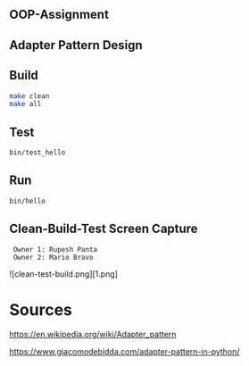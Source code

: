 ## OOP-Assignment
## Adapter Pattern Design





## Build

```bash
make clean
make all
```

## Test

```bash
bin/test_hello
```

## Run

```bash
bin/hello
```
## Clean-Build-Test Screen Capture
```
 Owner 1: Rupesh Panta 
 Owner 2: Mario Bravo
```
![clean-test-build.png][1.png]



# Sources
https://en.wikipedia.org/wiki/Adapter_pattern

https://www.giacomodebidda.com/adapter-pattern-in-python/



